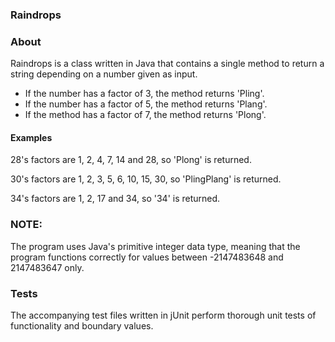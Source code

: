 ### Raindrops

<h3> About </h3>

<p>Raindrops is a class written in Java that contains a single method to return a string depending on a number given as input.
</p>

<ul>
    <li>If the number has a factor of 3, the method returns 'Pling'.</li>
    <li>If the number has a factor of 5, the method returns 'Plang'.</li>
    <li>If the method has a factor of 7, the method returns 'Plong'.</li>
</ul>

<h4>Examples</h4>

<p>28's factors are 1, 2, 4, 7, 14 and 28, so 'Plong' is returned.</p>
<p>30's factors are 1, 2, 3, 5, 6, 10, 15, 30, so 'PlingPlang' is returned.</p>
<p>34's factors are 1, 2, 17 and 34, so '34' is returned.</p>

### NOTE:
<p>The program uses Java's primitive integer data type, meaning that the program functions correctly for values between -2147483648 and 2147483647 only.</p>

### Tests

<p>The accompanying test files written in jUnit perform thorough unit tests of functionality and boundary values.</p>